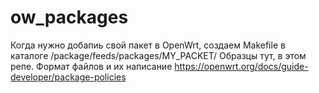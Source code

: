# ow_packages
Когда нужно добапиь свой пакет в OpenWrt, создаем Makefile в каталоге /package/feeds/packages/MY_PACKET/
Образцы тут, в этом репе. Формат файлов и их написание https://openwrt.org/docs/guide-developer/package-policies

